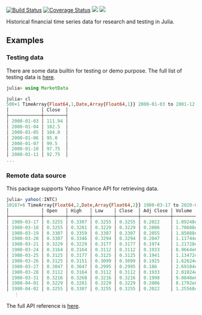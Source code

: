 [![Build Status](https://travis-ci.org/JuliaQuant/MarketData.jl.svg?branch=master)](https://travis-ci.org/JuliaQuant/MarketData.jl)
[![Coverage Status](https://img.shields.io/coveralls/JuliaQuant/MarketData.jl.svg)](https://coveralls.io/r/JuliaQuant/MarketData.jl)
[![](https://img.shields.io/badge/docs-stable-blue.svg)](https://JuliaQuant.github.io/MarketData.jl/stable)
[![](https://img.shields.io/badge/docs-latest-blue.svg)](https://JuliaQuant.github.io/MarketData.jl/latest)

Historical financial time series data for research and testing in Julia.

## Examples

### Testing data

There are some data builtin for testing or demo purpose.
The full list of testing data is [here](https://juliaquant.github.io/MarketData.jl/stable/test_data/).

```julia
julia> using MarketData

julia> cl
500×1 TimeArray{Float64,1,Date,Array{Float64,1}} 2000-01-03 to 2001-12-31
│            │ Close  │
├────────────┼────────┤
│ 2000-01-03 │ 111.94 │
│ 2000-01-04 │ 102.5  │
│ 2000-01-05 │ 104.0  │
│ 2000-01-06 │ 95.0   │
│ 2000-01-07 │ 99.5   │
│ 2000-01-10 │ 97.75  │
│ 2000-01-11 │ 92.75  │
...
```

### Remote data source

This package supports Yahoo Finance API for retrieving data.

```julia
julia> yahoo(:INTC)
10187×6 TimeArray{Float64,2,Date,Array{Float64,2}} 1980-03-17 to 2020-08-07
│            │ Open   │ High   │ Low    │ Close  │ Adj Close │ Volume     │
├────────────┼────────┼────────┼────────┼────────┼───────────┼────────────┤
│ 1980-03-17 │ 0.3255 │ 0.3307 │ 0.3255 │ 0.3255 │ 0.2022    │ 1.09248e7  │
│ 1980-03-18 │ 0.3255 │ 0.3281 │ 0.3229 │ 0.3229 │ 0.2006    │ 1.70688e7  │
│ 1980-03-19 │ 0.3307 │ 0.3359 │ 0.3307 │ 0.3307 │ 0.2055    │ 1.85088e7  │
│ 1980-03-20 │ 0.3307 │ 0.3346 │ 0.3294 │ 0.3294 │ 0.2047    │ 1.11744e7  │
│ 1980-03-21 │ 0.3229 │ 0.3229 │ 0.3177 │ 0.3177 │ 0.1974    │ 1.21728e7  │
│ 1980-03-24 │ 0.3164 │ 0.3164 │ 0.3112 │ 0.3112 │ 0.1933    │ 8.9664e6   │
│ 1980-03-25 │ 0.3125 │ 0.3177 │ 0.3125 │ 0.3125 │ 0.1941    │ 1.13472e7  │
│ 1980-03-26 │ 0.3125 │ 0.3151 │ 0.3099 │ 0.3099 │ 0.1925    │ 1.62624e7  │
│ 1980-03-27 │ 0.3047 │ 0.3047 │ 0.2995 │ 0.2995 │ 0.186     │ 2.69184e7  │
│ 1980-03-28 │ 0.3112 │ 0.3164 │ 0.3112 │ 0.3112 │ 0.1933    │ 2.01024e7  │
│ 1980-03-31 │ 0.3216 │ 0.3268 │ 0.3216 │ 0.3216 │ 0.1998    │ 9.0048e6   │
│ 1980-04-01 │ 0.3229 │ 0.3281 │ 0.3229 │ 0.3229 │ 0.2006    │ 8.1792e6   │
│ 1980-04-02 │ 0.3255 │ 0.3307 │ 0.3255 │ 0.3255 │ 0.2022    │ 1.25568e7  │
   ⋮
```

The full API reference is
[here](https://juliaquant.github.io/MarketData.jl/stable/downloads/).
